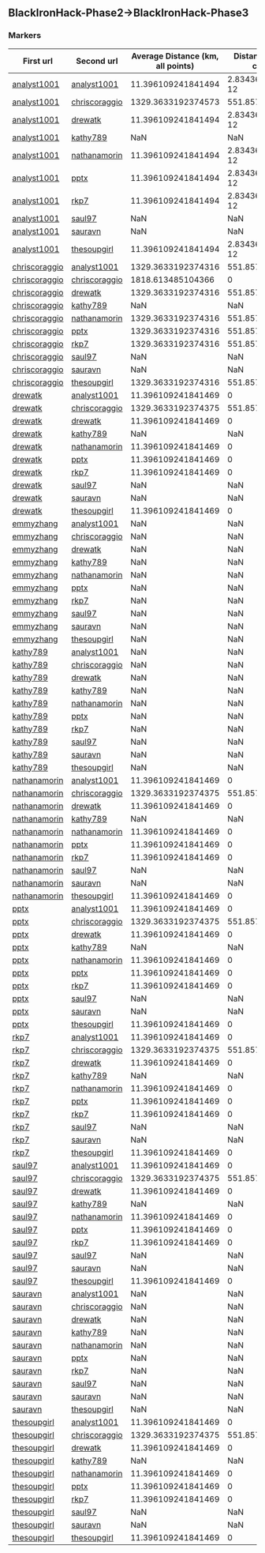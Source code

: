 ## BlackIronHack-Phase2->BlackIronHack-Phase3
### Markers
First url | Second url | Average Distance (km, all points) | Distance (km, average coordinates)
--- | --- | --- | ---
[analyst1001](http://blackironhack2016.herokuapp.com/p2-analyst1001/home.html) | [analyst1001](http://blackironhack2016.herokuapp.com/p3-analyst1001/home.html) | 11.396109241841494 | 2.8343634968651156e-12
[analyst1001](http://blackironhack2016.herokuapp.com/p2-analyst1001/home.html) | [chriscoraggio](http://blackironhack2016.herokuapp.com/p3-chriscoraggio/google-maps-api-testing.html) | 1329.3633192374573 | 551.8579667527025
[analyst1001](http://blackironhack2016.herokuapp.com/p2-analyst1001/home.html) | [drewatk](http://blackironhack2016.herokuapp.com/p3-drewatk/home.html) | 11.396109241841494 | 2.8343634968651156e-12
[analyst1001](http://blackironhack2016.herokuapp.com/p2-analyst1001/home.html) | [kathy789](http://blackironhack2016.herokuapp.com/p3-kathy789/home.html) | NaN | NaN
[analyst1001](http://blackironhack2016.herokuapp.com/p2-analyst1001/home.html) | [nathanamorin](http://blackironhack2016.herokuapp.com/p3-nathanamorin/home.html) | 11.396109241841494 | 2.8343634968651156e-12
[analyst1001](http://blackironhack2016.herokuapp.com/p2-analyst1001/home.html) | [pptx](http://blackironhack2016.herokuapp.com/p3-pptx/home.html) | 11.396109241841494 | 2.8343634968651156e-12
[analyst1001](http://blackironhack2016.herokuapp.com/p2-analyst1001/home.html) | [rkp7](http://blackironhack2016.herokuapp.com/p3-rkp7/home.html) | 11.396109241841494 | 2.8343634968651156e-12
[analyst1001](http://blackironhack2016.herokuapp.com/p2-analyst1001/home.html) | [saul97](http://blackironhack2016.herokuapp.com/p3-saul97/home.html) | NaN | NaN
[analyst1001](http://blackironhack2016.herokuapp.com/p2-analyst1001/home.html) | [sauravn](http://blackironhack2016.herokuapp.com/p3-sauravn/home.html) | NaN | NaN
[analyst1001](http://blackironhack2016.herokuapp.com/p2-analyst1001/home.html) | [thesoupgirl](http://blackironhack2016.herokuapp.com/p3-thesoupgirl/home.html) | 11.396109241841494 | 2.8343634968651156e-12
[chriscoraggio](http://blackironhack2016.herokuapp.com/p2-chriscoraggio/google-maps-api-testing.html) | [analyst1001](http://blackironhack2016.herokuapp.com/p3-analyst1001/home.html) | 1329.3633192374316 | 551.857966752705
[chriscoraggio](http://blackironhack2016.herokuapp.com/p2-chriscoraggio/google-maps-api-testing.html) | [chriscoraggio](http://blackironhack2016.herokuapp.com/p3-chriscoraggio/google-maps-api-testing.html) | 1818.613485104366 | 0
[chriscoraggio](http://blackironhack2016.herokuapp.com/p2-chriscoraggio/google-maps-api-testing.html) | [drewatk](http://blackironhack2016.herokuapp.com/p3-drewatk/home.html) | 1329.3633192374316 | 551.857966752705
[chriscoraggio](http://blackironhack2016.herokuapp.com/p2-chriscoraggio/google-maps-api-testing.html) | [kathy789](http://blackironhack2016.herokuapp.com/p3-kathy789/home.html) | NaN | NaN
[chriscoraggio](http://blackironhack2016.herokuapp.com/p2-chriscoraggio/google-maps-api-testing.html) | [nathanamorin](http://blackironhack2016.herokuapp.com/p3-nathanamorin/home.html) | 1329.3633192374316 | 551.857966752705
[chriscoraggio](http://blackironhack2016.herokuapp.com/p2-chriscoraggio/google-maps-api-testing.html) | [pptx](http://blackironhack2016.herokuapp.com/p3-pptx/home.html) | 1329.3633192374316 | 551.857966752705
[chriscoraggio](http://blackironhack2016.herokuapp.com/p2-chriscoraggio/google-maps-api-testing.html) | [rkp7](http://blackironhack2016.herokuapp.com/p3-rkp7/home.html) | 1329.3633192374316 | 551.857966752705
[chriscoraggio](http://blackironhack2016.herokuapp.com/p2-chriscoraggio/google-maps-api-testing.html) | [saul97](http://blackironhack2016.herokuapp.com/p3-saul97/home.html) | NaN | NaN
[chriscoraggio](http://blackironhack2016.herokuapp.com/p2-chriscoraggio/google-maps-api-testing.html) | [sauravn](http://blackironhack2016.herokuapp.com/p3-sauravn/home.html) | NaN | NaN
[chriscoraggio](http://blackironhack2016.herokuapp.com/p2-chriscoraggio/google-maps-api-testing.html) | [thesoupgirl](http://blackironhack2016.herokuapp.com/p3-thesoupgirl/home.html) | 1329.3633192374316 | 551.857966752705
[drewatk](http://blackironhack2016.herokuapp.com/p2-drewatk/home.html) | [analyst1001](http://blackironhack2016.herokuapp.com/p3-analyst1001/home.html) | 11.396109241841469 | 0
[drewatk](http://blackironhack2016.herokuapp.com/p2-drewatk/home.html) | [chriscoraggio](http://blackironhack2016.herokuapp.com/p3-chriscoraggio/google-maps-api-testing.html) | 1329.3633192374375 | 551.857966752705
[drewatk](http://blackironhack2016.herokuapp.com/p2-drewatk/home.html) | [drewatk](http://blackironhack2016.herokuapp.com/p3-drewatk/home.html) | 11.396109241841469 | 0
[drewatk](http://blackironhack2016.herokuapp.com/p2-drewatk/home.html) | [kathy789](http://blackironhack2016.herokuapp.com/p3-kathy789/home.html) | NaN | NaN
[drewatk](http://blackironhack2016.herokuapp.com/p2-drewatk/home.html) | [nathanamorin](http://blackironhack2016.herokuapp.com/p3-nathanamorin/home.html) | 11.396109241841469 | 0
[drewatk](http://blackironhack2016.herokuapp.com/p2-drewatk/home.html) | [pptx](http://blackironhack2016.herokuapp.com/p3-pptx/home.html) | 11.396109241841469 | 0
[drewatk](http://blackironhack2016.herokuapp.com/p2-drewatk/home.html) | [rkp7](http://blackironhack2016.herokuapp.com/p3-rkp7/home.html) | 11.396109241841469 | 0
[drewatk](http://blackironhack2016.herokuapp.com/p2-drewatk/home.html) | [saul97](http://blackironhack2016.herokuapp.com/p3-saul97/home.html) | NaN | NaN
[drewatk](http://blackironhack2016.herokuapp.com/p2-drewatk/home.html) | [sauravn](http://blackironhack2016.herokuapp.com/p3-sauravn/home.html) | NaN | NaN
[drewatk](http://blackironhack2016.herokuapp.com/p2-drewatk/home.html) | [thesoupgirl](http://blackironhack2016.herokuapp.com/p3-thesoupgirl/home.html) | 11.396109241841469 | 0
[emmyzhang](http://blackironhack2016.herokuapp.com/p2-emmyzhang/content.html) | [analyst1001](http://blackironhack2016.herokuapp.com/p3-analyst1001/home.html) | NaN | NaN
[emmyzhang](http://blackironhack2016.herokuapp.com/p2-emmyzhang/content.html) | [chriscoraggio](http://blackironhack2016.herokuapp.com/p3-chriscoraggio/google-maps-api-testing.html) | NaN | NaN
[emmyzhang](http://blackironhack2016.herokuapp.com/p2-emmyzhang/content.html) | [drewatk](http://blackironhack2016.herokuapp.com/p3-drewatk/home.html) | NaN | NaN
[emmyzhang](http://blackironhack2016.herokuapp.com/p2-emmyzhang/content.html) | [kathy789](http://blackironhack2016.herokuapp.com/p3-kathy789/home.html) | NaN | NaN
[emmyzhang](http://blackironhack2016.herokuapp.com/p2-emmyzhang/content.html) | [nathanamorin](http://blackironhack2016.herokuapp.com/p3-nathanamorin/home.html) | NaN | NaN
[emmyzhang](http://blackironhack2016.herokuapp.com/p2-emmyzhang/content.html) | [pptx](http://blackironhack2016.herokuapp.com/p3-pptx/home.html) | NaN | NaN
[emmyzhang](http://blackironhack2016.herokuapp.com/p2-emmyzhang/content.html) | [rkp7](http://blackironhack2016.herokuapp.com/p3-rkp7/home.html) | NaN | NaN
[emmyzhang](http://blackironhack2016.herokuapp.com/p2-emmyzhang/content.html) | [saul97](http://blackironhack2016.herokuapp.com/p3-saul97/home.html) | NaN | NaN
[emmyzhang](http://blackironhack2016.herokuapp.com/p2-emmyzhang/content.html) | [sauravn](http://blackironhack2016.herokuapp.com/p3-sauravn/home.html) | NaN | NaN
[emmyzhang](http://blackironhack2016.herokuapp.com/p2-emmyzhang/content.html) | [thesoupgirl](http://blackironhack2016.herokuapp.com/p3-thesoupgirl/home.html) | NaN | NaN
[kathy789](http://blackironhack2016.herokuapp.com/p2-kathy789/home.html) | [analyst1001](http://blackironhack2016.herokuapp.com/p3-analyst1001/home.html) | NaN | NaN
[kathy789](http://blackironhack2016.herokuapp.com/p2-kathy789/home.html) | [chriscoraggio](http://blackironhack2016.herokuapp.com/p3-chriscoraggio/google-maps-api-testing.html) | NaN | NaN
[kathy789](http://blackironhack2016.herokuapp.com/p2-kathy789/home.html) | [drewatk](http://blackironhack2016.herokuapp.com/p3-drewatk/home.html) | NaN | NaN
[kathy789](http://blackironhack2016.herokuapp.com/p2-kathy789/home.html) | [kathy789](http://blackironhack2016.herokuapp.com/p3-kathy789/home.html) | NaN | NaN
[kathy789](http://blackironhack2016.herokuapp.com/p2-kathy789/home.html) | [nathanamorin](http://blackironhack2016.herokuapp.com/p3-nathanamorin/home.html) | NaN | NaN
[kathy789](http://blackironhack2016.herokuapp.com/p2-kathy789/home.html) | [pptx](http://blackironhack2016.herokuapp.com/p3-pptx/home.html) | NaN | NaN
[kathy789](http://blackironhack2016.herokuapp.com/p2-kathy789/home.html) | [rkp7](http://blackironhack2016.herokuapp.com/p3-rkp7/home.html) | NaN | NaN
[kathy789](http://blackironhack2016.herokuapp.com/p2-kathy789/home.html) | [saul97](http://blackironhack2016.herokuapp.com/p3-saul97/home.html) | NaN | NaN
[kathy789](http://blackironhack2016.herokuapp.com/p2-kathy789/home.html) | [sauravn](http://blackironhack2016.herokuapp.com/p3-sauravn/home.html) | NaN | NaN
[kathy789](http://blackironhack2016.herokuapp.com/p2-kathy789/home.html) | [thesoupgirl](http://blackironhack2016.herokuapp.com/p3-thesoupgirl/home.html) | NaN | NaN
[nathanamorin](http://blackironhack2016.herokuapp.com/p2-nathanamorin/home.html) | [analyst1001](http://blackironhack2016.herokuapp.com/p3-analyst1001/home.html) | 11.396109241841469 | 0
[nathanamorin](http://blackironhack2016.herokuapp.com/p2-nathanamorin/home.html) | [chriscoraggio](http://blackironhack2016.herokuapp.com/p3-chriscoraggio/google-maps-api-testing.html) | 1329.3633192374375 | 551.857966752705
[nathanamorin](http://blackironhack2016.herokuapp.com/p2-nathanamorin/home.html) | [drewatk](http://blackironhack2016.herokuapp.com/p3-drewatk/home.html) | 11.396109241841469 | 0
[nathanamorin](http://blackironhack2016.herokuapp.com/p2-nathanamorin/home.html) | [kathy789](http://blackironhack2016.herokuapp.com/p3-kathy789/home.html) | NaN | NaN
[nathanamorin](http://blackironhack2016.herokuapp.com/p2-nathanamorin/home.html) | [nathanamorin](http://blackironhack2016.herokuapp.com/p3-nathanamorin/home.html) | 11.396109241841469 | 0
[nathanamorin](http://blackironhack2016.herokuapp.com/p2-nathanamorin/home.html) | [pptx](http://blackironhack2016.herokuapp.com/p3-pptx/home.html) | 11.396109241841469 | 0
[nathanamorin](http://blackironhack2016.herokuapp.com/p2-nathanamorin/home.html) | [rkp7](http://blackironhack2016.herokuapp.com/p3-rkp7/home.html) | 11.396109241841469 | 0
[nathanamorin](http://blackironhack2016.herokuapp.com/p2-nathanamorin/home.html) | [saul97](http://blackironhack2016.herokuapp.com/p3-saul97/home.html) | NaN | NaN
[nathanamorin](http://blackironhack2016.herokuapp.com/p2-nathanamorin/home.html) | [sauravn](http://blackironhack2016.herokuapp.com/p3-sauravn/home.html) | NaN | NaN
[nathanamorin](http://blackironhack2016.herokuapp.com/p2-nathanamorin/home.html) | [thesoupgirl](http://blackironhack2016.herokuapp.com/p3-thesoupgirl/home.html) | 11.396109241841469 | 0
[pptx](http://blackironhack2016.herokuapp.com/p2-pptx/home.html) | [analyst1001](http://blackironhack2016.herokuapp.com/p3-analyst1001/home.html) | 11.396109241841469 | 0
[pptx](http://blackironhack2016.herokuapp.com/p2-pptx/home.html) | [chriscoraggio](http://blackironhack2016.herokuapp.com/p3-chriscoraggio/google-maps-api-testing.html) | 1329.3633192374375 | 551.857966752705
[pptx](http://blackironhack2016.herokuapp.com/p2-pptx/home.html) | [drewatk](http://blackironhack2016.herokuapp.com/p3-drewatk/home.html) | 11.396109241841469 | 0
[pptx](http://blackironhack2016.herokuapp.com/p2-pptx/home.html) | [kathy789](http://blackironhack2016.herokuapp.com/p3-kathy789/home.html) | NaN | NaN
[pptx](http://blackironhack2016.herokuapp.com/p2-pptx/home.html) | [nathanamorin](http://blackironhack2016.herokuapp.com/p3-nathanamorin/home.html) | 11.396109241841469 | 0
[pptx](http://blackironhack2016.herokuapp.com/p2-pptx/home.html) | [pptx](http://blackironhack2016.herokuapp.com/p3-pptx/home.html) | 11.396109241841469 | 0
[pptx](http://blackironhack2016.herokuapp.com/p2-pptx/home.html) | [rkp7](http://blackironhack2016.herokuapp.com/p3-rkp7/home.html) | 11.396109241841469 | 0
[pptx](http://blackironhack2016.herokuapp.com/p2-pptx/home.html) | [saul97](http://blackironhack2016.herokuapp.com/p3-saul97/home.html) | NaN | NaN
[pptx](http://blackironhack2016.herokuapp.com/p2-pptx/home.html) | [sauravn](http://blackironhack2016.herokuapp.com/p3-sauravn/home.html) | NaN | NaN
[pptx](http://blackironhack2016.herokuapp.com/p2-pptx/home.html) | [thesoupgirl](http://blackironhack2016.herokuapp.com/p3-thesoupgirl/home.html) | 11.396109241841469 | 0
[rkp7](http://blackironhack2016.herokuapp.com/p2-rkp7/home.html) | [analyst1001](http://blackironhack2016.herokuapp.com/p3-analyst1001/home.html) | 11.396109241841469 | 0
[rkp7](http://blackironhack2016.herokuapp.com/p2-rkp7/home.html) | [chriscoraggio](http://blackironhack2016.herokuapp.com/p3-chriscoraggio/google-maps-api-testing.html) | 1329.3633192374375 | 551.857966752705
[rkp7](http://blackironhack2016.herokuapp.com/p2-rkp7/home.html) | [drewatk](http://blackironhack2016.herokuapp.com/p3-drewatk/home.html) | 11.396109241841469 | 0
[rkp7](http://blackironhack2016.herokuapp.com/p2-rkp7/home.html) | [kathy789](http://blackironhack2016.herokuapp.com/p3-kathy789/home.html) | NaN | NaN
[rkp7](http://blackironhack2016.herokuapp.com/p2-rkp7/home.html) | [nathanamorin](http://blackironhack2016.herokuapp.com/p3-nathanamorin/home.html) | 11.396109241841469 | 0
[rkp7](http://blackironhack2016.herokuapp.com/p2-rkp7/home.html) | [pptx](http://blackironhack2016.herokuapp.com/p3-pptx/home.html) | 11.396109241841469 | 0
[rkp7](http://blackironhack2016.herokuapp.com/p2-rkp7/home.html) | [rkp7](http://blackironhack2016.herokuapp.com/p3-rkp7/home.html) | 11.396109241841469 | 0
[rkp7](http://blackironhack2016.herokuapp.com/p2-rkp7/home.html) | [saul97](http://blackironhack2016.herokuapp.com/p3-saul97/home.html) | NaN | NaN
[rkp7](http://blackironhack2016.herokuapp.com/p2-rkp7/home.html) | [sauravn](http://blackironhack2016.herokuapp.com/p3-sauravn/home.html) | NaN | NaN
[rkp7](http://blackironhack2016.herokuapp.com/p2-rkp7/home.html) | [thesoupgirl](http://blackironhack2016.herokuapp.com/p3-thesoupgirl/home.html) | 11.396109241841469 | 0
[saul97](http://blackironhack2016.herokuapp.com/p2-saul97/home.html) | [analyst1001](http://blackironhack2016.herokuapp.com/p3-analyst1001/home.html) | 11.396109241841469 | 0
[saul97](http://blackironhack2016.herokuapp.com/p2-saul97/home.html) | [chriscoraggio](http://blackironhack2016.herokuapp.com/p3-chriscoraggio/google-maps-api-testing.html) | 1329.3633192374375 | 551.857966752705
[saul97](http://blackironhack2016.herokuapp.com/p2-saul97/home.html) | [drewatk](http://blackironhack2016.herokuapp.com/p3-drewatk/home.html) | 11.396109241841469 | 0
[saul97](http://blackironhack2016.herokuapp.com/p2-saul97/home.html) | [kathy789](http://blackironhack2016.herokuapp.com/p3-kathy789/home.html) | NaN | NaN
[saul97](http://blackironhack2016.herokuapp.com/p2-saul97/home.html) | [nathanamorin](http://blackironhack2016.herokuapp.com/p3-nathanamorin/home.html) | 11.396109241841469 | 0
[saul97](http://blackironhack2016.herokuapp.com/p2-saul97/home.html) | [pptx](http://blackironhack2016.herokuapp.com/p3-pptx/home.html) | 11.396109241841469 | 0
[saul97](http://blackironhack2016.herokuapp.com/p2-saul97/home.html) | [rkp7](http://blackironhack2016.herokuapp.com/p3-rkp7/home.html) | 11.396109241841469 | 0
[saul97](http://blackironhack2016.herokuapp.com/p2-saul97/home.html) | [saul97](http://blackironhack2016.herokuapp.com/p3-saul97/home.html) | NaN | NaN
[saul97](http://blackironhack2016.herokuapp.com/p2-saul97/home.html) | [sauravn](http://blackironhack2016.herokuapp.com/p3-sauravn/home.html) | NaN | NaN
[saul97](http://blackironhack2016.herokuapp.com/p2-saul97/home.html) | [thesoupgirl](http://blackironhack2016.herokuapp.com/p3-thesoupgirl/home.html) | 11.396109241841469 | 0
[sauravn](http://blackironhack2016.herokuapp.com/p2-sauravn/home.html) | [analyst1001](http://blackironhack2016.herokuapp.com/p3-analyst1001/home.html) | NaN | NaN
[sauravn](http://blackironhack2016.herokuapp.com/p2-sauravn/home.html) | [chriscoraggio](http://blackironhack2016.herokuapp.com/p3-chriscoraggio/google-maps-api-testing.html) | NaN | NaN
[sauravn](http://blackironhack2016.herokuapp.com/p2-sauravn/home.html) | [drewatk](http://blackironhack2016.herokuapp.com/p3-drewatk/home.html) | NaN | NaN
[sauravn](http://blackironhack2016.herokuapp.com/p2-sauravn/home.html) | [kathy789](http://blackironhack2016.herokuapp.com/p3-kathy789/home.html) | NaN | NaN
[sauravn](http://blackironhack2016.herokuapp.com/p2-sauravn/home.html) | [nathanamorin](http://blackironhack2016.herokuapp.com/p3-nathanamorin/home.html) | NaN | NaN
[sauravn](http://blackironhack2016.herokuapp.com/p2-sauravn/home.html) | [pptx](http://blackironhack2016.herokuapp.com/p3-pptx/home.html) | NaN | NaN
[sauravn](http://blackironhack2016.herokuapp.com/p2-sauravn/home.html) | [rkp7](http://blackironhack2016.herokuapp.com/p3-rkp7/home.html) | NaN | NaN
[sauravn](http://blackironhack2016.herokuapp.com/p2-sauravn/home.html) | [saul97](http://blackironhack2016.herokuapp.com/p3-saul97/home.html) | NaN | NaN
[sauravn](http://blackironhack2016.herokuapp.com/p2-sauravn/home.html) | [sauravn](http://blackironhack2016.herokuapp.com/p3-sauravn/home.html) | NaN | NaN
[sauravn](http://blackironhack2016.herokuapp.com/p2-sauravn/home.html) | [thesoupgirl](http://blackironhack2016.herokuapp.com/p3-thesoupgirl/home.html) | NaN | NaN
[thesoupgirl](http://blackironhack2016.herokuapp.com/p2-thesoupgirl/home.html) | [analyst1001](http://blackironhack2016.herokuapp.com/p3-analyst1001/home.html) | 11.396109241841469 | 0
[thesoupgirl](http://blackironhack2016.herokuapp.com/p2-thesoupgirl/home.html) | [chriscoraggio](http://blackironhack2016.herokuapp.com/p3-chriscoraggio/google-maps-api-testing.html) | 1329.3633192374375 | 551.857966752705
[thesoupgirl](http://blackironhack2016.herokuapp.com/p2-thesoupgirl/home.html) | [drewatk](http://blackironhack2016.herokuapp.com/p3-drewatk/home.html) | 11.396109241841469 | 0
[thesoupgirl](http://blackironhack2016.herokuapp.com/p2-thesoupgirl/home.html) | [kathy789](http://blackironhack2016.herokuapp.com/p3-kathy789/home.html) | NaN | NaN
[thesoupgirl](http://blackironhack2016.herokuapp.com/p2-thesoupgirl/home.html) | [nathanamorin](http://blackironhack2016.herokuapp.com/p3-nathanamorin/home.html) | 11.396109241841469 | 0
[thesoupgirl](http://blackironhack2016.herokuapp.com/p2-thesoupgirl/home.html) | [pptx](http://blackironhack2016.herokuapp.com/p3-pptx/home.html) | 11.396109241841469 | 0
[thesoupgirl](http://blackironhack2016.herokuapp.com/p2-thesoupgirl/home.html) | [rkp7](http://blackironhack2016.herokuapp.com/p3-rkp7/home.html) | 11.396109241841469 | 0
[thesoupgirl](http://blackironhack2016.herokuapp.com/p2-thesoupgirl/home.html) | [saul97](http://blackironhack2016.herokuapp.com/p3-saul97/home.html) | NaN | NaN
[thesoupgirl](http://blackironhack2016.herokuapp.com/p2-thesoupgirl/home.html) | [sauravn](http://blackironhack2016.herokuapp.com/p3-sauravn/home.html) | NaN | NaN
[thesoupgirl](http://blackironhack2016.herokuapp.com/p2-thesoupgirl/home.html) | [thesoupgirl](http://blackironhack2016.herokuapp.com/p3-thesoupgirl/home.html) | 11.396109241841469 | 0